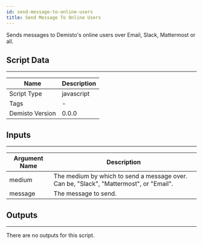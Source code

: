 ```yaml
---
id: send-message-to-online-users
title: Send Message To Online Users
---
```


Sends messages to Demisto's online users over Email, Slack, Mattermost or all.

## Script Data
---

| **Name** | **Description** |
| --- | --- |
| Script Type | javascript |
| Tags | - |
| Demisto Version | 0.0.0 |

## Inputs
---

| **Argument Name** | **Description** |
| --- | --- |
| medium | The medium by which to send a message over. Can be, "Slack", "Mattermost", or "Email". |
| message | The message to send. |

## Outputs
---
There are no outputs for this script.
